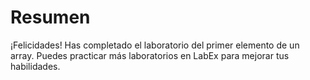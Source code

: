 # Resumen

¡Felicidades! Has completado el laboratorio del primer elemento de un array. Puedes practicar más laboratorios en LabEx para mejorar tus habilidades.

